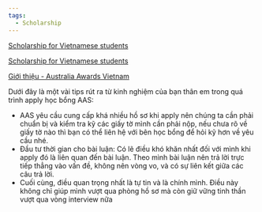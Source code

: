```yaml
---
tags:
  - Scholarship
---
```

[Scholarship for Vietnamese students](https://www.facebook.com/ScholarshipforVietnameseStudents/posts/pfbid02xwBbWV5McvoYRZQwUmtdhJ99tihgoURj3tkQAmKRFsoPcoutpJV2hDf4iRQw6fpal?__cft__%5B0%5D=AZX3koFYB4IZIwFrfWf1HyggroKLvS9xsyGmQ7L3JzrR7bCSJUWVIeTSM1TaElwHYm1YFVXpdbzx7uxWIX-NKp0hYqoQz3DGV1n-h3YbzGviXw_pq_qaeGhi5ed_3xJwSn_bVPNtxMSIduKCsgxAn8OQDCqeYe7Q-KU1CPrgq-SKBA&__tn__=,O,P-y-R)

[Scholarship for Vietnamese students](https://www.facebook.com/ScholarshipforVietnameseStudents/posts/pfbid036NnGvC9ahXFDbPFeXExmcEosJUdoB5sLtkSC5GwCs7voSJ3Lr5JNCKrs9apad8c5l?__cft__%5B0%5D=AZVhVDlp3v6krZY-UPIsfTvqqYrxNjJZALL3vyxhT9PgGBz2xlacl7zX7GZi7bj4IH3XJNnzMxhv8KGTkaAIvddA2ABKVJo0x7KZcl9ENDiu-tBADqVlPMtrwiQ3dW5nIVwHJgCIL0MeAy46bWJC3a-b7kWmLzUHXUxKn6NKCZ_F4g&__tn__=,O,P-y-R)

[Giới thiệu - Australia Awards Vietnam](https://australiaawardsvietnam.org/ung-vien/australia-awards-scholarships-3/)

Dưới đây là một vài tips rút ra từ kinh nghiệm của bạn thân em trong quá trình apply học bổng AAS:

- AAS yêu cầu cung cấp khá nhiều hồ sơ khi apply nên chúng ta cần phải chuẩn bị và kiểm tra kỹ các giấy tờ mình cần phải nộp, nếu chưa rõ về giấy tờ nào thì bạn có thể liên hệ với bên học bổng để hỏi kỹ hơn về yêu cầu nhé.
- Đầu tư thời gian cho bài luận: Có lẽ điều khó khăn nhất đối với mình khi apply đó là liên quan đến bài luận. Theo mình bài luận nên trả lời trực tiếp thẳng vào vấn đề, không nên vòng vo, và có sự liên kết giữa các câu trả lời.
- Cuối cùng, điều quan trọng nhất là tự tin và là chính mình. Điều này không chỉ giúp mình vượt qua phòng hồ sơ mà còn giữ vững tinh thần vượt qua vòng interview nữa